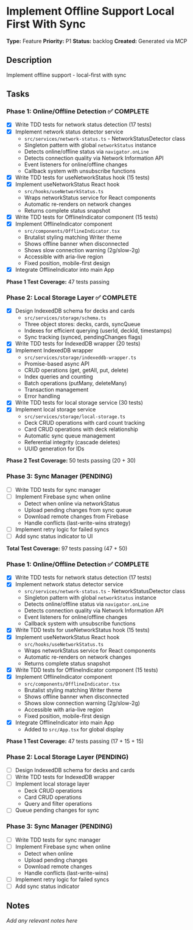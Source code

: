 # Implement Offline Support Local First With Sync

**Type:** Feature
**Priority:** P1
**Status:** backlog
**Created:** Generated via MCP

## Description
Implement offline support - local-first with sync

## Tasks

### Phase 1: Online/Offline Detection ✅ COMPLETE
- [x] Write TDD tests for network status detection (17 tests)
- [x] Implement network status detector service
  - `src/services/network-status.ts` - NetworkStatusDetector class
  - Singleton pattern with global `networkStatus` instance
  - Detects online/offline status via `navigator.onLine`
  - Detects connection quality via Network Information API
  - Event listeners for online/offline changes
  - Callback system with unsubscribe functions
- [x] Write TDD tests for useNetworkStatus hook (15 tests)
- [x] Implement useNetworkStatus React hook
  - `src/hooks/useNetworkStatus.ts`
  - Wraps networkStatus service for React components
  - Automatic re-renders on network changes
  - Returns complete status snapshot
- [x] Write TDD tests for OfflineIndicator component (15 tests)
- [x] Implement OfflineIndicator component
  - `src/components/OfflineIndicator.tsx`
  - Brutalist styling matching Writer theme
  - Shows offline banner when disconnected
  - Shows slow connection warning (2g/slow-2g)
  - Accessible with aria-live region
  - Fixed position, mobile-first design
- [x] Integrate OfflineIndicator into main App

**Phase 1 Test Coverage:** 47 tests passing

### Phase 2: Local Storage Layer ✅ COMPLETE
- [x] Design IndexedDB schema for decks and cards
  - `src/services/storage/schema.ts`
  - Three object stores: decks, cards, syncQueue
  - Indexes for efficient querying (userId, deckId, timestamps)
  - Sync tracking (synced, pendingChanges flags)
- [x] Write TDD tests for IndexedDB wrapper (20 tests)
- [x] Implement IndexedDB wrapper
  - `src/services/storage/indexeddb-wrapper.ts`
  - Promise-based async API
  - CRUD operations (get, getAll, put, delete)
  - Index queries and counting
  - Batch operations (putMany, deleteMany)
  - Transaction management
  - Error handling
- [x] Write TDD tests for local storage service (30 tests)
- [x] Implement local storage service
  - `src/services/storage/local-storage.ts`
  - Deck CRUD operations with card count tracking
  - Card CRUD operations with deck relationship
  - Automatic sync queue management
  - Referential integrity (cascade deletes)
  - UUID generation for IDs

**Phase 2 Test Coverage:** 50 tests passing (20 + 30)

### Phase 3: Sync Manager (PENDING)
- [ ] Write TDD tests for sync manager
- [ ] Implement Firebase sync when online
  - Detect when online via networkStatus
  - Upload pending changes from sync queue
  - Download remote changes from Firebase
  - Handle conflicts (last-write-wins strategy)
- [ ] Implement retry logic for failed syncs
- [ ] Add sync status indicator to UI

**Total Test Coverage:** 97 tests passing (47 + 50)

### Phase 1: Online/Offline Detection ✅ COMPLETE
- [x] Write TDD tests for network status detection (17 tests)
- [x] Implement network status detector service
  - `src/services/network-status.ts` - NetworkStatusDetector class
  - Singleton pattern with global `networkStatus` instance
  - Detects online/offline status via `navigator.onLine`
  - Detects connection quality via Network Information API
  - Event listeners for online/offline changes
  - Callback system with unsubscribe functions
- [x] Write TDD tests for useNetworkStatus hook (15 tests)
- [x] Implement useNetworkStatus React hook
  - `src/hooks/useNetworkStatus.ts`
  - Wraps networkStatus service for React components
  - Automatic re-renders on network changes
  - Returns complete status snapshot
- [x] Write TDD tests for OfflineIndicator component (15 tests)
- [x] Implement OfflineIndicator component
  - `src/components/OfflineIndicator.tsx`
  - Brutalist styling matching Writer theme
  - Shows offline banner when disconnected
  - Shows slow connection warning (2g/slow-2g)
  - Accessible with aria-live region
  - Fixed position, mobile-first design
- [x] Integrate OfflineIndicator into main App
  - Added to `src/App.tsx` for global display

**Phase 1 Test Coverage:** 47 tests passing (17 + 15 + 15)

### Phase 2: Local Storage Layer (PENDING)
- [ ] Design IndexedDB schema for decks and cards
- [ ] Write TDD tests for IndexedDB wrapper
- [ ] Implement local storage layer
  - Deck CRUD operations
  - Card CRUD operations
  - Query and filter operations
- [ ] Queue pending changes for sync

### Phase 3: Sync Manager (PENDING)
- [ ] Write TDD tests for sync manager
- [ ] Implement Firebase sync when online
  - Detect when online
  - Upload pending changes
  - Download remote changes
  - Handle conflicts (last-write-wins)
- [ ] Implement retry logic for failed syncs
- [ ] Add sync status indicator

## Notes
*Add any relevant notes here*
